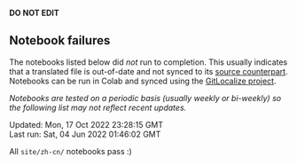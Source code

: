 __DO NOT EDIT__

## Notebook failures

The notebooks listed below did *not* run to completion. This usually indicates
that a translated file is out-of-date and not synced to its
[source counterpart](../en-snapshot/). Notebooks can be run in Colab and synced
using the [GitLocalize project](https://gitlocalize.com/tensorflow/docs-l10n).

*Notebooks are tested on a periodic basis (usually weekly or bi-weekly) so the
following list may not reflect recent updates.*

Updated: Mon, 17 Oct 2022 23:28:15 GMT<br/>
Last run: Sat, 04 Jun 2022 01:46:02 GMT

All <code>site/zh-cn/</code> notebooks pass :)

